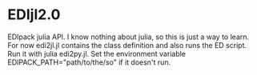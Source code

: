 # EDIjl2.0
EDIpack julia API.
I know nothing about julia, so this is just a way to learn.
For now edi2jl.jl contains the class definition and also runs the ED script.
Run it with julia edi2py.jl.
Set the environment variable EDIPACK_PATH="path/to/the/so"  if it doesn't run.

